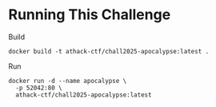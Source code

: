 # Running This Challenge

Build
```
docker build -t athack-ctf/chall2025-apocalypse:latest .
```

Run
```
docker run -d --name apocalypse \
  -p 52042:80 \
  athack-ctf/chall2025-apocalypse:latest
```
